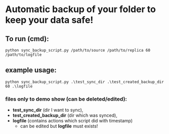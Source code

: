 # Automatic backup of your folder to keep your data safe! 

## To run (cmd):
`python sync_backup_script.py /path/to/source /path/to/replica 60 /path/to/logfile`

## example usage:
`python sync_backup_script.py .\test_sync_dir .\test_created_backup_dir 60 .\logfile`

### files only to demo show (can be deleted/edited): 
* **test_sync_dir** (dir I want to sync),
* **test_created_backup_dir** (dir which was synced),
* **logfile** (contains actions which script did with timestamp)
  * can be edited but **logfile** must exists!
